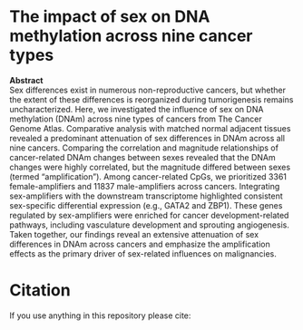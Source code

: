 The impact of sex on DNA methylation across nine cancer types
=
**Abstract**  
Sex differences exist in numerous non-reproductive cancers, but whether the extent of these differences is reorganized during tumorigenesis remains uncharacterized. Here, we investigated the influence of sex on DNA methylation (DNAm) across nine types of cancers from The Cancer Genome Atlas. Comparative analysis with matched normal adjacent tissues revealed a predominant attenuation of sex differences in DNAm across all nine cancers. Comparing the correlation and magnitude relationships of cancer-related DNAm changes between sexes revealed that the DNAm changes were highly correlated, but the magnitude differed between sexes (termed “amplification”). Among cancer-related CpGs, we prioritized 3361 female-amplifiers and 11837 male-amplifiers across cancers. Integrating sex-amplifiers with the downstream transcriptome highlighted consistent sex-specific differential expression (e.g., GATA2 and ZBP1). These genes regulated by sex-amplifiers were enriched for cancer development-related pathways, including vasculature development and sprouting angiogenesis. Taken together, our findings reveal an extensive attenuation of sex differences in DNAm across cancers and emphasize the amplification effects as the primary driver of sex-related influences on malignancies.  

Citation
=
If you use anything in this repository please cite:

